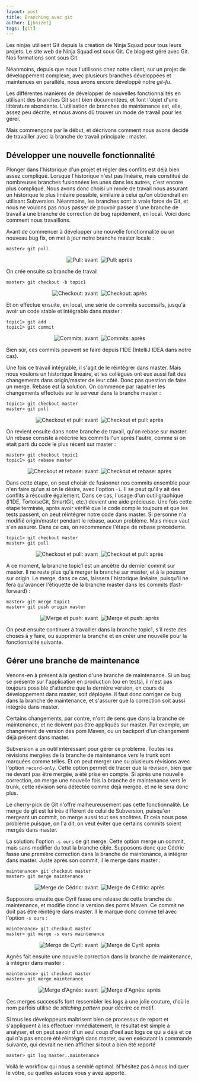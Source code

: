 ```yaml
---
layout: post
title: Branching avec git
author: [jbnizet]
tags: [git]
---
```


Les ninjas utilisent Git depuis la création de Ninja Squad pour tous leurs projets. Le site web de Ninja Squad est sous Git. Ce blog est géré avec Git. Nos formations sont sous Git.
 
Néanmoins, depuis que nous l'utilisons chez notre client, sur un projet de développement complexe, avec plusieurs branches développées et maintenues en parallèle, 
nous avons encore développé notre *git-fu*.

Les différentes manières de développer de nouvelles fonctionnalités en utilisant des branches Git sont bien documentées, et font l'objet d'une littérature abondante. 
L'utilisation de branches de maintenance est, elle, assez peu décrite, et nous avons dû trouver un mode de travail pour les gérer.

Mais commençons par le début, et décrivons comment nous avons décidé de travailler avec la branche de travail principale&nbsp;: master. 

## Développer une nouvelle fonctionnalité

Plonger dans l'historique d'un projet et régler des conflits est déjà bien assez compliqué. Lorsque l'historique n'est pas linéaire, mais constitué de nombreuses branches 
fusionnées les unes dans les autres, c'est encore plus compliqué. Nous avons donc choisi un mode de travail nous assurant un historique le plus linéaire possible, similaire
à celui qu'on obtiendrait en utilisant Subversion. Néanmoins, les branches sont la vraie force de Git, et nous ne voulons pas nous passer de pouvoir passer d'une branche 
de travail à une branche de correction de bug rapidement, en local. Voici donc comment nous travaillons.

Avant de commencer à développer une nouvelle fonctionnalité ou un nouveau bug fix, on met à jour notre branche master locale&nbsp;:

    master> git pull
    
<p style="text-align: center;">
    <img src="/assets/images/git_branching/pull_before.png" alt="Pull: avant" />
    <img src="/assets/images/git_branching/arrow.png" alt="" />
    <img src="/assets/images/git_branching/pull_after.png" alt="Pull: après" />
</p>
    
On crée ensuite sa branche de travail

    master> git checkout -b topic1

<p style="text-align: center;">
    <img src="/assets/images/git_branching/pull_after.png" alt="Checkout: avant" />
    <img src="/assets/images/git_branching/arrow.png" alt="" />
    <img src="/assets/images/git_branching/checkout_after.png" alt="Checkout: après" />
</p>
    
Et on effectue ensuite, en local, une série de commits successifs, jusqu'à avoir un code stable et intégrable dans master&nbsp;:

    topic1> git add .
    topic1> git commit

<p style="text-align: center;">
    <img src="/assets/images/git_branching/checkout_after.png" alt="Commits: avant" />
    <img src="/assets/images/git_branching/arrow.png" alt="" />
    <img src="/assets/images/git_branching/commits_after.png" alt="Commits: après" />
</p>
    
Bien sûr, ces commits peuvent se faire depuis l'IDE (IntelliJ IDEA dans notre cas).

Une fois ce travail intégrable, il s'agit de le réintégrer dans master. Mais nous voulons un historique linéaire, et les collègues ont eux aussi fait des changements dans
origin/master de leur côté. Donc pas question de faire un merge. Rebase est la solution. On commence par rapatrier les changements effectués sur le serveur dans la branche master&nbsp;:

    topic1> git checkout master
    master> git pull

<p style="text-align: center;">
    <img src="/assets/images/git_branching/commits_after.png" alt="Checkout et pull: avant" />
    <img src="/assets/images/git_branching/arrow.png" alt="" />
    <img src="/assets/images/git_branching/second_pull_after.png" alt="Checkout et pull: après" />
</p>

On revient ensuite dans notre branche de travail, qu'on rebase sur master. Un rebase consiste à réécrire les commits l'un après l'autre, comme si on était parti du code le plus récent
sur master&nbsp;:

    master> git checkout topic1
    topic1> git rebase master

<p style="text-align: center;">
    <img src="/assets/images/git_branching/second_pull_after.png" alt="Checkout et rebase: avant" />
    <img src="/assets/images/git_branching/arrow.png" alt="" />
    <img src="/assets/images/git_branching/rebase_after.png" alt="Checkout et rebase: après" />
</p>

Dans cette étape, on peut choisir de fusionner nos commits ensemble pour n'en faire qu'un si on le désire, avec l'option <code>-i</code>. Il se peut qu'il y ait des conflits 
à résoudre également. Dans ce cas, l'usage d'un outil graphique (l'IDE, TortoiseGit, SmartGit, etc.) devient une aide précieuse. 
Une fois cette étape terminée, après avoir vérifié que le code compile toujours et que les tests passent, on peut réintégrer notre code dans master. 
Si personne n'a modifié origin/master pendant le rebase, aucun problème. Mais mieux vaut s'en assurer. Dans ce cas, on recommence l'étape de rebase précédente.

    topic1> git checkout master
    master> git pull

<p style="text-align: center;">
    <img src="/assets/images/git_branching/rebase_after.png" alt="Checkout et pull: avant" />
    <img src="/assets/images/git_branching/arrow.png" alt="" />
    <img src="/assets/images/git_branching/third_pull_after.png" alt="Checkout et pull: après" />
</p>

A ce moment, la branche topic1 est un ancêtre du dernier commit sur master. Il ne reste plus qu'à merger la branche sur 
master, et à la pousser sur origin. Le merge, dans ce cas, laissera l'historique linéaire, puisqu'il ne fera qu'avancer l'étiquette de la branche master dans les commits 
(fast-forward)&nbsp;:

    master> git merge topic1
    master> git push origin master

<p style="text-align: center;">
    <img src="/assets/images/git_branching/third_pull_after.png" alt="Merge et push: avant" />
    <img src="/assets/images/git_branching/arrow.png" alt="" />
    <img src="/assets/images/git_branching/merge_and_push_after.png" alt="Merge et push: après" />
</p>
    
On peut ensuite continuer à travailler dans la branche topic1, s'il reste des choses à y faire, ou supprimer la branche et en créer une nouvelle pour la fonctionnalité suivante.

## Gérer une branche de maintenance

Venons-en à présent à la gestion d'une branche de maintenance. Si un bug se présente sur l'application en production (ou en tests), il n'est pas toujours possible d'attendre que 
la dernière version, en cours de développement dans master, soit déployée. Il faut donc corriger ce bug dans la branche de maintenance, et s'assurer que la correction soit 
aussi intégrée dans master.

Certains changements, par contre, n'ont de sens que dans la branche de maintenance, et ne doivent pas être appliqués sur master. Par exemple, un changement de version des 
pom Maven, ou un backport d'un changement déjà présent dans master.

Subversion a un outil intéressant pour gérer ce problème. Toutes les révisions mergées de la branche de maintenance vers le trunk sont marquées comme telles. 
Et on peut merger une ou plusieurs révisions avec l'option <code>record-only</code>. 
Cette option permet de tracer que la révision, bien que ne devant pas être mergée, a été prise en compte. 
Si après une nouvelle correction, on merge une nouvelle fois la branche de maintenance vers le trunk, cette révision sera détectée comme déjà mergée, et ne le sera donc plus. 

Le cherry-pick de Git n'offre malheureusement pas cette fonctionnalité. Le merge de git est lui très différent de celui de Subversion, puisqu'en mergeant un commit,
on merge aussi tout ses ancêtres. Et cela nous pose problème puisque, on l'a dit, on veut éviter que certains commits soient mergés dans master. 

La solution: l'option <code>-s ours</code> de git merge. Cette option merge un commit, mais sans modifier du tout la branche cible. Supposons donc que Cédric fasse une première
correction dans la branche de maintenance, à intégrer dans master. Juste après son commit, il le merge dans master&nbsp;:

    maintenance> git checkout master
    master> git merge maintenance
    
<p style="text-align: center;">
    <img src="/assets/images/git_branching/cedric_before.png" alt="Merge de Cédric: avant" />
    <img src="/assets/images/git_branching/arrow.png" alt="" />
    <img src="/assets/images/git_branching/cedric_after.png" alt="Merge de Cédric: après" />
</p>
    
Supposons ensuite que Cyril fasse une release de cette branche de maintenance, et modifie donc la version des poms Maven. Ce commit ne doit pas être 
réintégré dans master.
Il le marque donc comme tel avec l'option <code>-s ours</code>&nbsp;:

    maintenance> git checkout master
    master> git merge -s ours maintenance
    
<p style="text-align: center;">
    <img src="/assets/images/git_branching/cyril_before.png" alt="Merge de Cyril: avant" />
    <img src="/assets/images/git_branching/arrow.png" alt="" />
    <img src="/assets/images/git_branching/cyril_after.png" alt="Merge de Cyril: après" />
</p>

Agnès fait ensuite une nouvelle correction dans la branche de maintenance, à intégrer dans master&nbsp;:
    
    maintenance> git checkout master
    master> git merge maintenance
    
<p style="text-align: center;">
    <img src="/assets/images/git_branching/agnes_before.png" alt="Merge d'Agnès: avant" />
    <img src="/assets/images/git_branching/arrow.png" alt="" />
    <img src="/assets/images/git_branching/agnes_after.png" alt="Merge d'Agnès: après" />
</p>
    
Ces merges successifs font ressembler les logs à une jolie couture, d'où le nom parfois utilisé de *stitching pattern* pour décrire ce motif.   

Si tous les développeurs maîtrisent bien ce processus de report et s'appliquent à les effectuer immédiatement, le résultat est simple à analyser, et on peut savoir d'un seul coup 
d'oeil aux logs ce qui a déjà et ce qui n'a pas encore été réintégré dans master, ou en exécutant la commande suivante, qui devrait ne rien afficher si tout a bien été reporté&nbsp;

    master> git log master..maintenance

Voilà le workflow qui nous a semblé optimal. N'hésitez pas à nous indiquer le vôtre, ou quelles astuces vous y avez apporté.

